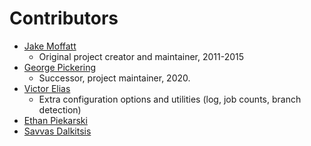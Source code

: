 # Contributors

* [Jake Moffatt](https://github.com/jakeonrails)
  * Original project creator and maintainer, 2011-2015
* [George Pickering](https://github.com/bigpick)
  * Successor, project maintainer, 2020.
* [Victor Elias](https://github.com/victorges)
  * Extra configuration options and utilities (log, job counts, branch detection)
* [Ethan Piekarski](https://github.com/SnoringFrog)
* [Savvas Dalkitsis](https://github.com/savvasdalkitsis)
